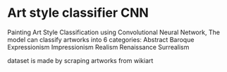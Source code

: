 # Art style classifier CNN
Painting Art Style Classification using Convolutional Neural Network, 
The model can classify artworks into 6 categories:
Abstract
Baroque  
Expressionism
Impressionism
Realism
Renaissance
Surrealism




dataset is made by scraping artworks from wikiart
